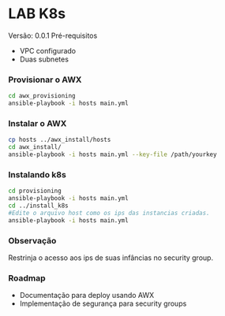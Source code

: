 # LAB K8s 
Versão: 0.0.1
Pré-requisitos
* VPC configurado
* Duas subnetes

### Provisionar o AWX
```sh
cd awx_provisioning
ansible-playbook -i hosts main.yml
```

### Instalar o AWX
```sh
cp hosts ../awx_install/hosts
cd awx_install/
ansible-playbook -i hosts main.yml --key-file /path/yourkey
```

### Instalando k8s
```sh
cd provisioning
ansible-playbook -i hosts main.yml
cd ../install_k8s
#Edite o arquivo host como os ips das instancias criadas.
ansible-playbook -i hosts main.yml
```

### Observação
Restrinja o acesso aos ips de suas infâncias no security group.

### Roadmap
* Documentação para deploy usando AWX
* Implementação de segurança para security groups
